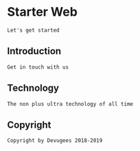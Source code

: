 # Starter Web 
	Let's get started

## Introduction
	Get in touch with us

## Technology
	The non plus ultra technology of all time

## Copyright

	Copyright by Devugees 2018-2019
